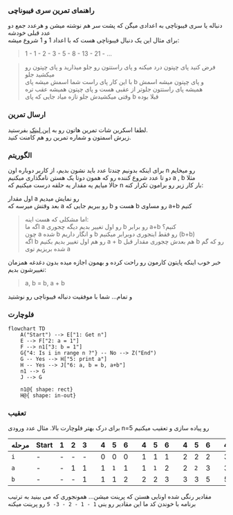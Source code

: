 ### راهنمای تمرین سری فیبوناچی

دنباله یا سری فیبوناچی به اعدادی میگن که پشت سر هم نوشته میشن و هرعدد جمع دو عدد قبلی خودشه  
برای مثال این یک دنبال فیبوناچی هست که با اعداد 1 و 1 شروع میشه:

> 1 - 1 - 2 - 3 - 5 - 8 - 13 - 21 - ...

> فرض کنید پای چپتون درد میکنه و پای راستتون رو جلو میذارید و پای چپتون رو میکشید جلو  
> با این کار پای راست شما اسمش میشه پای b و پای چپتون میشه اسمش  
> همیشه پای راستتون جلوتر از عقبی هست و پای چپتون همیشه عقب تره  
> وقتی میکشیدش جلو تازه میاد جایی که پای b قبلا بوده

### ارسال تمرین

لطفا اسکرین شات تمرین هاتون رو به [این لینک](https://github.com/hayyaun/kids/discussions/4) بفرستید.  
زیرش اسمتون و شماره تمرین رو هم کامنت کنید.

### الگوریتم

برای اینکه بدونیم چندتا عدد باید نشون بدیم، از کاربر دوباره اون n رو میخایم  
دو تا عدد شروع کننده رو که همون دوتا یک هستن نامگذاری میکنیم a , b مثلا  
حالا میایم یه مقدار یه حلقه درست میکنیم که n بار کار زیر رو برامون تکرار کنه:

اول مقدار a رو نمایش میدیم  
بعد وقتش میرسه که a رو ببریم جایی که b هست و b رو مساوی a+b کنیم

> اما مشکلی که هست اینه:  
> اگه ما a رو اول تغییر بدیم دیگه چجوری b رو برابر a+b کنیم؟  
> چون a شده b و انگار داریم b رو فقط اینجوری دوبرابر میکنیم (b+b)  
> اگه b رو هم اول تغییر بدیم بکنیم a + b هم بعدش چجوری مقدار قبل b رو که گم شده بریزیم توی a

خبر خوب اینکه پایتون کارمون رو راحت کرده و بهمون اجازه میده بدون دغدغه همزمان تغییرشون بدیم:

> a, b = b, a + b

و تمام... شما با موفقیت دنباله فیبوناچی رو نوشتید

### فلوچارت

```mermaid
flowchart TD
    A("Start") --> E["1: Get n"]
    E --> F["2: a = 1"]
    F --> n1["3: b = 1"]
    G{"4: Is i in range n ?"} -- No --> Z("End")
    G -- Yes --> H["5: print a"]
    H -- Yes --> J["6: a, b = b, a+b"]
    n1 --> G
    J --> G

    n1@{ shape: rect}
    H@{ shape: in-out}
```

### تعقیب

برای درک بهتر فلوچارت بالا. مثال عدد ورودی n=5 رو پیاده سازی و تعقیب میکنیم

| مرحله | Start | 1   | 2   | 3   |     | 4   | 5   | 6   |     | 4   | 5   | 6   |     | 4   | 5   | 6   |     | 4   | 5   | 6   |     | 4   | 5   | 6   |     | 4   | End |
| ----- | ----- | --- | --- | --- | --- | --- | --- | --- | --- | --- | --- | --- | --- | --- | --- | --- | --- | --- | --- | --- | --- | --- | --- | --- | --- | --- | --- |
| `i`   | -     | -   | -   | -   |     | 0   | 0   | 0   |     | 1   | 1   | 1   |     | 2   | 2   | 2   |     | 3   | 3   | 3   |     | 4   | 4   | 4   |     | 5   | -   |
| `a`   | -     | -   | 1   | 1   |     | 1   | `1` | 1   |     | 1   | `1` | 2   |     | 2   | `2` | 3   |     | 3   | `3` | 5   |     | 5   | `5` | 8   |     | 8   | 8   |
| `b`   | -     | -   | -   | 1   |     | 1   | 1   | 2   |     | 2   | 2   | 3   |     | 3   | 3   | 5   |     | 5   | 5   | 8   |     | 8   | 8   | 13  |     | 13  | 13  |

مقادیر رنگی شده اونایی هستن که پرینت میشن... همونجوری که می بینید به ترتیب برنامه با خوندن کد ما این مقادیر رو ینی `1 - 1 - 2 - 3- 5` رو پرینت میکنه
